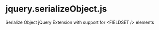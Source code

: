 jquery.serializeObject.js
=========================

Serialize Object jQuery Extension with support for &lt;FIELDSET /> elements
